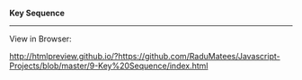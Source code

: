 **Key Sequence**

---

View in Browser:

http://htmlpreview.github.io/?https://github.com/RaduMatees/Javascript-Projects/blob/master/9-Key%20Sequence/index.html
